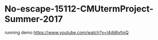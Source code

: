 # No-escape-15112-CMUtermProject-Summer-2017

running demo https://www.youtube.com/watch?v=I4djj6xfojQ
